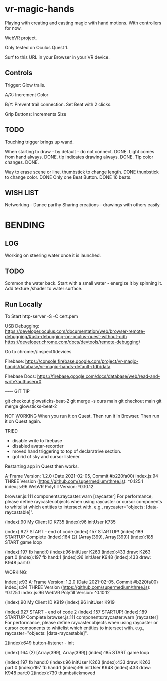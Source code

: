 # vr-magic-hands

Playing with creating and casting magic with hand motions. With controllers for now.

WebVR project.

Only tested on Oculus Quest 1.

Surf to this URL in your Browser in your VR device.

## Controls

Trigger: Glow trails.

A/X: Increment Color

B/Y: Prevent trail connection. Set Beat with 2 clicks.

Grip Buttons: Increments Size

## TODO

Touching trigger brings up wand.

When starting to draw - by default - do not connect. DONE.
Light comes from hand always. DONE.
tip indicates drawing always. DONE.
Tip color changes. DONE.

Way to erase scene or line.
thumbstick to change length. DONE
thunbstick to change color. DONE
Only one Beat Button. DONE
16 beats.

## WISH LIST

Networking - Dance parthy
Sharing creations - drawings with others easily

# BENDING

## LOG

Working on steering water once it is launched.

## TODO

Sommon the water back.
Start with a small water - energize it by spinning it.
Add texture /shader to water surface.

## Run Locally

To Start
http-server -S -C cert.pem

USB Debugging:
https://developer.oculus.com/documentation/web/browser-remote-debugging/#usb-debugging-on-oculus-quest-without-odh
https://developer.chrome.com/docs/devtools/remote-debugging/

Go to chrome://inspect#devices

Firebase:
https://console.firebase.google.com/project/vr-magic-hands/database/vr-magic-hands-default-rtdb/data

FIrebase Docs:
https://firebase.google.com/docs/database/web/read-and-write?authuser=0

---- GIT TIP

git checkout glowsticks-beat-2
git merge -s ours main
git checkout main
git merge glowsticks-beat-2




NOT WORKING
When you run it on Quest.
Then run it in Browser.
Then run it on Quest again.

TRIED
* disable write to firebase
* disabled avatar-recorder
* moved hand triggering to top of declaratrive section.
* got rid of sky and cursor listener.

Restarting app in Quest then works.

A-Frame Version: 1.2.0 (Date 2021-02-05, Commit #b220fa00)
index.js:94 THREE Version (https://github.com/supermedium/three.js): ^0.125.1
index.js:96 WebVR Polyfill Version: ^0.10.12

browser.js:111 components:raycaster:warn [raycaster] For performance, please define raycaster.objects when using raycaster or cursor components to whitelist which entities to intersect with. e.g., raycaster="objects: [data-raycastable]".

(index):90 My Client ID K735
(index):96 initUser K735

(index):927 START - end of code
(index):157 STARTUP!
(index):189 STARTUP Complete
(index):164 (2) [Array(399), Array(399)]
(index):185 START game loop

(index):197 fb hand:0
(index):96 initUser K263
(index):433 draw: K263 part:0
(index):197 fb hand:1
(index):96 initUser K948
(index):433 draw: K948 part:0



WORKING:

index.js:93 A-Frame Version: 1.2.0 (Date 2021-02-05, Commit #b220fa00)
index.js:94 THREE Version (https://github.com/supermedium/three.js): ^0.125.1
index.js:96 WebVR Polyfill Version: ^0.10.12

(index):90 My Client ID K919
(index):96 initUser K919

(index):927 START - end of code 2
(index):157 STARTUP!
(index):189 STARTUP Complete
browser.js:111 components:raycaster:warn [raycaster] For performance, please define raycaster.objects when using raycaster or cursor components to whitelist which entities to intersect with. e.g., raycaster="objects: [data-raycastable]". 

2(index):649 button-listener - init

(index):164 (2) [Array(399), Array(399)]
(index):185 START game loop

(index):197 fb hand:0
(index):96 initUser K263
(index):433 draw: K263 part:0
(index):197 fb hand:1
(index):96 initUser K948
(index):433 draw: K948 part:0
2(index):730 thumbstickmoved

